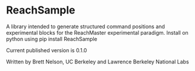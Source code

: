 # ReachSample
A library intended to generate structured command positions and experimental blocks for the ReachMaster experimental paradigm.
Install on python using 
  pip install ReachSample
  
  Current published version is 0.1.0
  
  Written by Brett Nelson, UC Berkeley and Lawrence Berkeley National Labs
